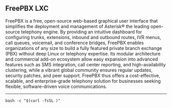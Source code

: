 ## FreePBX LXC
FreePBX is a free, open-source web-based graphical user interface that simplifies the deployment and management of Asterisk® the leading open-source telephony engine. By providing an intuitive dashboard for configuring trunks, extensions, inbound and outbound routes, IVR menus, call queues, voicemail, and conference bridges, FreePBX enables organizations of any size to build a fully featured private branch exchange (PBX) without deep Linux or telephony expertise. Its modular architecture and commercial add-on ecosystem allow easy expansion into advanced features such as SMS integration, call center reporting, and high-availability clustering, while a vibrant global community ensures regular updates, security patches, and peer support. FreePBX thus offers a cost-effective, scalable, and enterprise-grade telephony solution for businesses seeking flexible, software-driven voice communications.

---

```
bash -c "$(curl -fsSL )"
```

